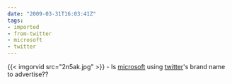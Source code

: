 ```yaml
---
date: "2009-03-31T16:03:41Z"
tags:
- imported
- from-twitter
- microsoft
- twitter
---
```

{{< imgorvid src="2n5ak.jpg" >}} - Is [microsoft](/tags/microsoft) using [twitter](/tags/twitter)'s brand name to advertise??
